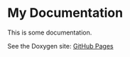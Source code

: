 # My Documentation

This is some documentation.

See the Doxygen site: [GitHub Pages](https://lobanovpetr.github.io/sample_cicd_testing_benchmark/)
